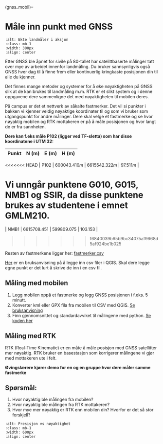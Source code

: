 (gnss_mobil)=
# Måle inn punkt med GNSS

```{image} ../bilder/rtk.jpg
:alt: Ekte landmåler i aksjon
:class: mb-1
:width: 300px
:align: center
```

Etter GNSS ble åpnet for sivile på 80-tallet har satelittbaserte målinger tatt over mye av arbeidet innenfor landmåling. Du bruker sannsynligvis også GNSS hver dag til å finne frem eller kontinuerlig kringkaste posisjonen din til alle du kjenner.

Det finnes mange metoder og systemer for å øke nøyaktigheten på GNSS slik at de kan brukes til landmåling m.m. 
RTK er et slikt system og i denne oppgavene dere sammenligne det med nøyaktigheten til mobilen deres.

På campus er det et nettverk av såkalte fastmerker. Det vil si punkter i bakken vi kjenner veldig nøyaktige koordinater til og som vi bruker som utgangspunkt for andre målinger.
Dere skal velge et fastmerke og se hvor nøyaktig mobilen og RTK mottakeren er på å måle posisjonen og hvor langt de er fra sannheten. 


**Dere kan f.eks måle P102 (ligger ved TF-sletta) som har disse koordinatene i UTM 32:**

| Punkt | N (m) | E (m) | H (m) |
|---|---|---|---|
<<<<<<< HEAD
| P102 | $600043.410m$ | $6615542.322m$ | $97.511m$ |

**Vi unngår punktene G010, G015, NMB1 og SSIR, da disse punktene brukes av studentene i emnet GMLM210.** 
=======
| NMB1 | 6615708.451 | 599809.075 | 103.153 |
>>>>>>> f6840039b65b9bc34075af9668d5af924be1b025

Resten av fastmerkene ligger her: [fastmerker.csv](/ressurser/fastmerker.csv)


[Her](/bruksanvisninger/qgis_csv_import.md) er en bruksanvisning på å legge inn csv filer i QGIS. Skal dere legge egne punkt er det lurt å skrive de inn i en csv fil.

## Måling med mobilen
1. Legg mobilen oppå et fastmerke og logg GNSS posisjonen i f.eks. 5 minutt.
2. Konverter kml eller GPX fila fra mobilen til CSV med QGIS. [Se bruksanvisning](/bruksanvisninger/qgis_csv_eksport.md)
2. Finn gjennomsnittet og standardavviket til målingene med python. [Se koden her](python_gjennomsnitt)

## Måling med RTK
RTK (Real-Time Kinematic) er en måte å måle posisjon med GNSS satellitter mer nøyaktig. RTK bruker en basestasjon som korrigerer målingene vi gjør med mottakeren ute i felt.

**Øvingslærere kjører demo for en og en gruppe hvor dere måler samme fastmerke**

## Spørsmål:
1. Hvor nøyaktig ble målingen fra mobilen?
1. Hvor nøyaktig ble målingen fra RTK mottakeren?
1. Hvor mye mer nøyaktig er RTK enn mobilen din? Hvorfor er det så stor forskjell?

```{image} ../bilder/presisjon_vs_noyaktighet.png
:alt: Presisjon vs nøyaktighet
:class: mb-1
:width: 600px
:align: center
```
